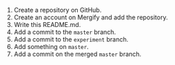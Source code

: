 1. Create a repository on GitHub.
2. Create an account on Mergify and add the repository.
3. Write this README.md.
4. Add a commit to the `master` branch.
5. Add a commit to the `experiment` branch.
6. Add something on `master`.
7. Add a commit on the merged `master` branch.
